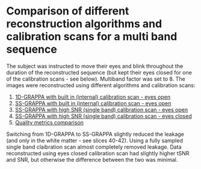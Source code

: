 # Comparison of different reconstruction algorithms and calibration scans for a multi band sequence

The subject was instructed to move their eyes and blink throughout the duration of the reconstructed sequence (but kept their eyes closed for one of the calibration scans - see below). Multiband factor was set to 8. The images were 
reconstructed using different algorithms and calibration scans:

1. [1D-GRAPPA with built in (internal) calibration scan - eyes open](file:///D:/scratch/slice_leakage/mriqc/out/reports/sub-pilot1_task-rest_rec-old_bold.html) 
1. [SS-GRAPPA with built in (internal) calibration scan - eyes open](file:///D:/scratch/slice_leakage/mriqc/out/reports/sub-pilot1_task-rest_SSGInternalEyesOpen-old_bold.html) 
1. [SS-GRAPPA with high SNR (single band) calibration scan - eyes open](file:///D:/scratch/slice_leakage/mriqc/out/reports/sub-pilot1_task-rest_rec-SSGExternalCalEyesOpen_bold.html) 
1. [SS-GRAPPA with high SNR (single band) calibration scan - eyes closed](file:///D:/scratch/slice_leakage/mriqc/out/reports/sub-pilot1_task-rest_rec-SSGExternalCalEyesClosed_bold.html) 
1. [Quality metrics comparison](https://cdn.rawgit.com/chrisfilo/slice_leakage/033e8b20/reports/bold_group.html)

Switching from 1D-GRAPPA to SS-GRAPPA slightly reduced the leakage (and only in the white matter - see slices 40-42). Using a fully sampled single band claibration scan almost completely removed leakage. Data reconstructed using eyes closed calibration scan had slightly higher tSNR and SNR, but otherwise the difference between the two was minimal.
